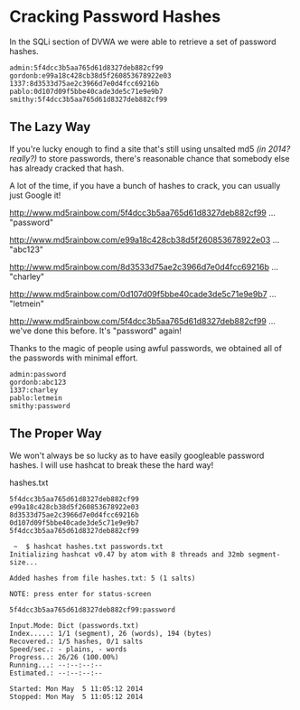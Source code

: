 # Cracking Password Hashes

In the SQLi section of DVWA we were able to retrieve a set of password hashes.

```
admin:5f4dcc3b5aa765d61d8327deb882cf99
gordonb:e99a18c428cb38d5f260853678922e03
1337:8d3533d75ae2c3966d7e0d4fcc69216b
pablo:0d107d09f5bbe40cade3de5c71e9e9b7
smithy:5f4dcc3b5aa765d61d8327deb882cf99
```

## The Lazy Way

If you're lucky enough to find a site that's still using unsalted md5 *(in 2014? really?)* to store passwords, there's reasonable chance that somebody else has already cracked that hash.

A lot of the time, if you have a bunch of hashes to crack, you can usually just Google it!

http://www.md5rainbow.com/5f4dcc3b5aa765d61d8327deb882cf99
... "password"

http://www.md5rainbow.com/e99a18c428cb38d5f260853678922e03
... "abc123"

http://www.md5rainbow.com/8d3533d75ae2c3966d7e0d4fcc69216b
... "charley"

http://www.md5rainbow.com/0d107d09f5bbe40cade3de5c71e9e9b7
... "letmein"

http://www.md5rainbow.com/5f4dcc3b5aa765d61d8327deb882cf99
... we've done this before. It's "password" again!

Thanks to the magic of people using awful passwords, we obtained all of the passwords with minimal effort.

```
admin:password
gordonb:abc123
1337:charley
pablo:letmein
smithy:password
```

## The Proper Way

We won't always be so lucky as to have easily googleable password hashes. I will use hashcat to break these the hard way!

hashes.txt
```
5f4dcc3b5aa765d61d8327deb882cf99
e99a18c428cb38d5f260853678922e03
8d3533d75ae2c3966d7e0d4fcc69216b
0d107d09f5bbe40cade3de5c71e9e9b7
5f4dcc3b5aa765d61d8327deb882cf99
```

```
 ~  $ hashcat hashes.txt passwords.txt
Initializing hashcat v0.47 by atom with 8 threads and 32mb segment-size...

Added hashes from file hashes.txt: 5 (1 salts)

NOTE: press enter for status-screen

5f4dcc3b5aa765d61d8327deb882cf99:password

Input.Mode: Dict (passwords.txt)
Index.....: 1/1 (segment), 26 (words), 194 (bytes)
Recovered.: 1/5 hashes, 0/1 salts
Speed/sec.: - plains, - words
Progress..: 26/26 (100.00%)
Running...: --:--:--:--
Estimated.: --:--:--:--

Started: Mon May  5 11:05:12 2014
Stopped: Mon May  5 11:05:12 2014
```

